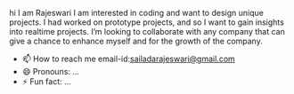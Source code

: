 hi I am Rajeswari
I am interested  in coding and want to design unique projects.
I had worked on prototype projects, and so I want to gain insights into realtime projects.
I’m looking to collaborate with any company that can give a chance to enhance myself and for the growth of the company.
- 📫 How to reach me email-id:sailadarajeswari@gmail.com
- 😄 Pronouns: ...
- ⚡ Fun fact: ...

<!---
Raji9949/Raji9949 is a ✨ special ✨ repository because its `README.md` (this file) appears on your GitHub profile.
You can click the Preview link to take a look at your changes.
--->
